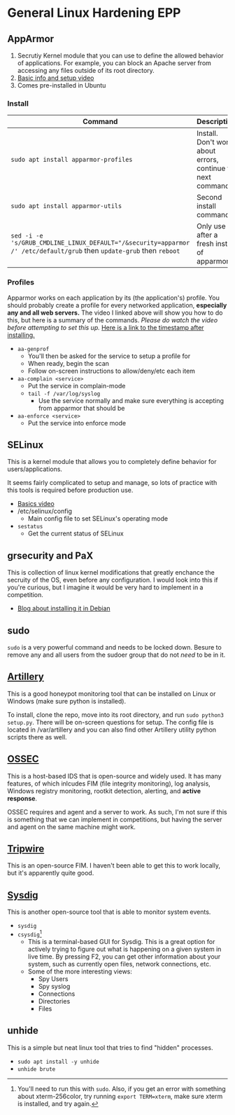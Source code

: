 # General Linux Hardening EPP 

## AppArmor 
   1. Secrutiy Kernel module that you can use to define the allowed behavior of applications. For example, you can block an Apache server from accessing any files outside of its root directory. 
   2. [Basic info and setup video](https://www.youtube.com/watch?v=zPkrcTidwQI)
   3. Comes pre-installed in Ubuntu 

### Install 
| Command | Description |
| - | - |
| `sudo apt install apparmor-profiles`  | Install. Don't worry about errors, continue to next command.
| `sudo apt install apparmor-utils` | Second install command. |
| `sed -i -e 's/GRUB_CMDLINE_LINUX_DEFAULT="/&security=apparmor /' /etc/default/grub` then `update-grub` then `reboot` | Only use after a fresh install of apparmor | 

### Profiles 
Apparmor works on each application by its (the application's) profile. You should probably create a profile for every networked application, **especially any and all web servers.** The video I linked above will show you how to do this, but here is a summary of the commands. *Please do watch the video before attempting to set this up.* [Here is a link to the timestamp after installing.](https://youtu.be/zPkrcTidwQI?t=585)

- `aa-genprof` 
  - You'll then be asked for the service to setup a profile for
  - When ready, begin the scan
  - Follow on-screen instructions to allow/deny/etc each item
- `aa-complain <service>` 
  - Put the service in complain-mode 
  - `tail -f /var/log/syslog` 
    - Use the service normally and make sure everything is accepting from apparmor that should be
- `aa-enforce <service>`
  - Put the service into enforce mode

## SELinux
This is a kernel module that allows you to completely define behavior for users/applications. 

It seems fairly complicated to setup and manage, so lots of practice with this tools is required before production use. 

- [Basics video](https://www.youtube.com/watch?v=gma-IRr5mnk)
- /etc/selinux/config
  - Main config file to set SELinux's operating mode
- `sestatus`
  - Get the current status of SELinux 

## grsecurity and PaX
This is collection of linux kernel modifications that greatly enchance the secruity of the OS, even before any configuration. I would look into this if you're curious, but I imagine it would be very hard to implement in a competition. 

- [Blog about installing it in Debian](https://micahflee.com/2016/01/debian-grsecurity/) 

## sudo
`sudo` is a very powerful command and needs to be locked down. Besure to remove any and all users from the sudoer group that do not *need* to be in it. 

## [Artillery](https://github.com/BinaryDefense/artillery)
This is a good honeypot monitoring tool that can be installed on Linux or Windows (make sure python is installed). 

To install, clone the repo, move into its root directory, and run `sudo python3 setup.py`. There will be on-screen questions for setup. The config file is located in /var/artillery and you can also find other Artillery utility python scripts there as well. 

## [OSSEC](https://www.ossec.net/)
This is a host-based IDS that is open-source and widely used. It has many features, of which inlcudes FIM (file integrity monitoring), log analysis, Windows registry monitoring, rootkit detection, alerting, and **active response**. 

OSSEC requires and agent and a server to work. As such, I'm not sure if this is something that we can implement in competitions, but having the server and agent on the same machine might work. 

## [Tripwire](https://github.com/Tripwire/tripwire-open-source)
This is an open-source FIM. I haven't been able to get this to work locally, but it's apparently quite good. 

## [Sysdig](https://github.com/draios/sysdig/wiki/How-to-Install-Sysdig-for-Linux)
This is another open-source tool that is able to monitor system events. 
  - `sysdig` 
  - `csysdig`[^1]
    - This is a terminal-based GUI for Sysdig. This is a great option for actively trying to figure out what is happening on a given system in live time. By pressing F2, you can get other information about your system, such as currently open files, network connections, etc.
    - Some of the more interesting views:
      - Spy Users
      - Spy syslog
      - Connections
      - Directories
      - Files

## unhide
This is a simple but neat linux tool that tries to find "hidden" processes. 
- `sudo apt install -y unhide`
- `unhide brute` 



[^1]: You'll need to run this with `sudo`. Also, if you get an error with something about xterm-256color, try running `export TERM=xterm`, make sure xterm is installed, and try again. 